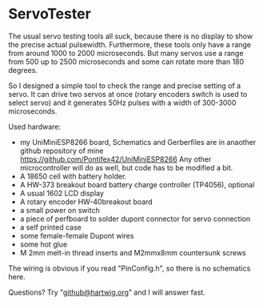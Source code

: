 # ServoTester
The usual servo testing tools all suck, because there is no display to show the precise actual pulsewidth.
Furthermore, these tools only have a range from around 1000 to 2000 microseconds.
But many servos use a range from 500 up to 2500 microseconds and some can rotate more than 180 degrees.

So I designed a simple tool to check the range and precise setting of a servo. It can drive two servos at once
(rotary encoders switch is used to select servo) and it generates 50Hz pulses with a width of 300-3000 microseconds.

Used hardware:
- my UniMiniESP8266 board, Schematics and Gerberfiles are in anaother github repository of mine
  https://github.com/Pontifex42/UniMiniESP8266
  Any other microcontroller will do as well, but code has to be modified a bit.
- A 18650 cell with battery holder.
- A HW-373 breakout board battery charge controller (TP4056), optional
- A usual 1602 LCD display
- A rotary encoder HW-40breakout board
- a small power on switch
- a piece of perfboard to solder dupont connector for servo connection
- a self printed case
- some female-female Dupont wires
- some hot glue
- M 2mm melt-in thread inserts and M2mmx8mm countersunk screws

The wiring is obvious if you read "PinConfig.h", so there is no schematics here.

Questions? Try "github@hartwig.org" and I will answer fast.
